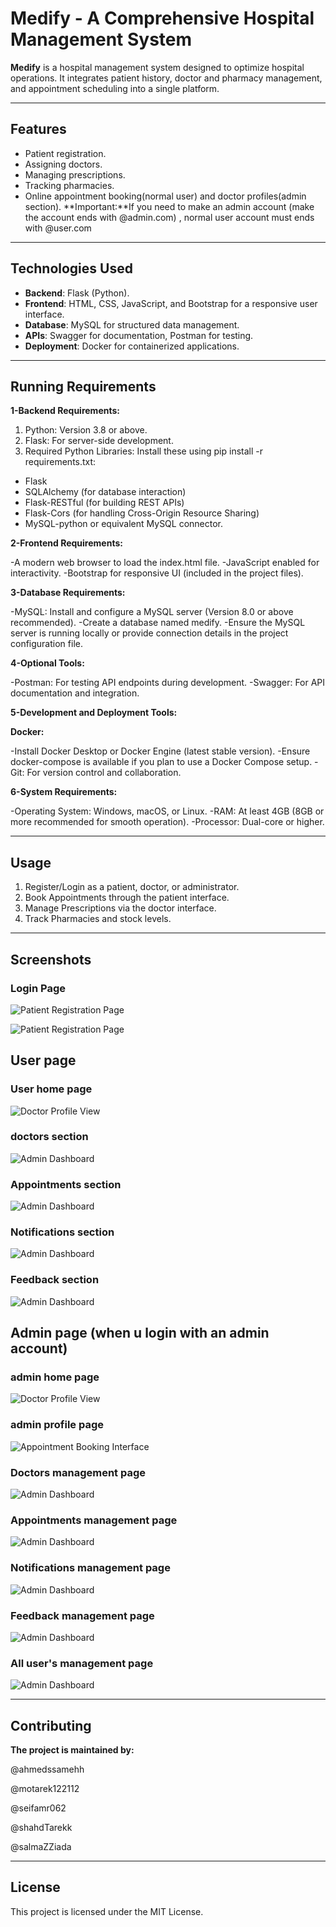# Medify - A Comprehensive Hospital Management System

**Medify** is a hospital management system designed to optimize hospital operations. It integrates patient history, doctor and pharmacy management, and appointment scheduling into a single platform.

---

## Features
- Patient registration.
- Assigning doctors.
- Managing prescriptions.
- Tracking pharmacies.
- Online appointment booking(normal user) and doctor profiles(admin section).
**Important:**If you need to make an admin account (make the account ends with @admin.com) , normal user account must ends with @user.com

---

## Technologies Used
- **Backend**: Flask (Python).
- **Frontend**: HTML, CSS, JavaScript, and Bootstrap for a responsive user interface.
- **Database**: MySQL for structured data management.
- **APIs**: Swagger for documentation, Postman for testing.
- **Deployment**: Docker for containerized applications.

---

## Running Requirements

**1-Backend Requirements:**

1. Python: Version 3.8 or above.
2. Flask: For server-side development.
3. Required Python Libraries: Install these using pip install -r requirements.txt:
- Flask
- SQLAlchemy (for database interaction)
- Flask-RESTful (for building REST APIs)
- Flask-Cors (for handling Cross-Origin Resource Sharing)
- MySQL-python or equivalent MySQL connector.

 
**2-Frontend Requirements:**

-A modern web browser to load the index.html file.
-JavaScript enabled for interactivity.
-Bootstrap for responsive UI (included in the project files).

**3-Database Requirements:**

-MySQL: Install and configure a MySQL server (Version 8.0 or above recommended).
-Create a database named medify.
-Ensure the MySQL server is running locally or provide connection details in the project configuration file.


**4-Optional Tools:**

-Postman: For testing API endpoints during development.
-Swagger: For API documentation and integration.

**5-Development and Deployment Tools:**

**Docker:**

-Install Docker Desktop or Docker Engine (latest stable version).
-Ensure docker-compose is available if you plan to use a Docker Compose setup.
-Git: For version control and collaboration.

**6-System Requirements:**

-Operating System: Windows, macOS, or Linux.
-RAM: At least 4GB (8GB or more recommended for smooth operation).
-Processor: Dual-core or higher.

---

## Usage
1. Register/Login as a patient, doctor, or administrator.
2. Book Appointments through the patient interface.
3. Manage Prescriptions via the doctor interface.
4. Track Pharmacies and stock levels.

---

## Screenshots

### Login Page
![Patient Registration Page](screenshots/login1.png)

![Patient Registration Page](screenshots/login2.png)

## User page

### User home page
![Doctor Profile View](screenshots/uhp.png)


### doctors section
![Admin Dashboard](screenshots/dch.png)

### Appointments section
![Admin Dashboard](screenshots/au.png)

### Notifications section
![Admin Dashboard](screenshots/nu.png)

### Feedback section
![Admin Dashboard](screenshots/fu.png)



## Admin page (when u login with an admin account)

### admin home page
![Doctor Profile View](screenshots/ah.png)

### admin profile page
![Appointment Booking Interface](screenshots/ap.png)

### Doctors management page
![Admin Dashboard](screenshots/md.png)

### Appointments management page
![Admin Dashboard](screenshots/ma.png)

### Notifications management page
![Admin Dashboard](screenshots/n.png)

### Feedback management page
![Admin Dashboard](screenshots/mf.png)

### All user's management page
![Admin Dashboard](screenshots/mu.png)



---

## Contributing

**The project is maintained by:**

@ahmedssamehh

@motarek122112

@seifamr062

@shahdTarekk

@salmaZZiada

---

## License

This project is licensed under the MIT License.







